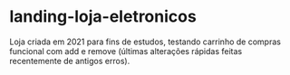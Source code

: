 # landing-loja-eletronicos
Loja criada em 2021 para fins de estudos, testando carrinho de compras funcional com add e remove (últimas alterações rápidas feitas recentemente de antigos erros). 
